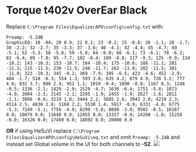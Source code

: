 # Torque t402v OverEar Black
Replace `C:\Program Files\EqualizerAPO\config\config.txt` with:
```
Preamp: -5.2dB
GraphicEQ: 10 -84; 20 0.9; 22 0.2; 23 -0.2; 25 -0.8; 26 -1.1; 28 -1.7; 30 -2.2; 32 -2.7; 35 -3.3; 37 -3.6; 40 -4.1; 42 -4.4; 45 -4.7; 49 -5.1; 52 -5.3; 56 -5.6; 59 -5.8; 64 -6.0; 68 -6.1; 73 -6.1; 78 -6.2; 83 -6.4; 89 -7.0; 95 -7.7; 102 -8.4; 109 -8.8; 117 -9.3; 125 -9.9; 134 -10.2; 143 -10.3; 153 -10.7; 164 -10.4; 175 -10.6; 188 -11.1; 201 -11.3; 215 -11.5; 230 -11.5; 246 -11.7; 263 -11.8; 282 -11.5; 301 -11.0; 323 -10.3; 345 -9.2; 369 -7.9; 395 -6.5; 423 -4.6; 452 -2.9; 484 -1.7; 518 -0.3; 554 1.3; 593 3.0; 635 4.2; 679 4.9; 726 5.2; 777 4.8; 832 3.7; 890 2.4; 952 1.1; 1019 -0.4; 1090 -0.8; 1167 0.3; 1248 -0.5; 1336 -2.1; 1429 -2.9; 1529 -4.7; 1636 -6.4; 1751 -5.8; 1873 -4.0; 2004 -2.5; 2145 -2.1; 2295 -1.9; 2455 -1.9; 2627 -1.6; 2811 -1.1; 3008 -0.6; 3219 1.0; 3444 2.1; 3685 2.6; 3943 2.6; 4219 2.3; 4514 2.5; 4830 2.8; 5168 2.2; 5530 1.4; 5917 -0.9; 6331 -4.0; 6775 -5.3; 7249 -5.1; 7756 -4.9; 8299 -5.0; 8880 -3.8; 9502 -0.5; 10167 0.0; 10879 0.0; 11640 0.0; 12455 0.0; 13327 -0.9; 14260 -1.0; 15258 -0.0; 16326 0.0; 17469 0.0; 18692 0.0; 20000 0.0
```
**OR** if using HeSuVi replace `C:\Program Files\EqualizerAPO\config\HeSuVi\eq.txt` and omit `Preamp: -5.2dB` and instead set Global volume in the UI for both channels to **-52**.
![](https://raw.githubusercontent.com/jaakkopasanen/AutoEq/master/results/SBAF-Serious/innerfidelity/onear/Torque%20t402v%20OverEar%20Black/Torque%20t402v%20OverEar%20Black.png)
